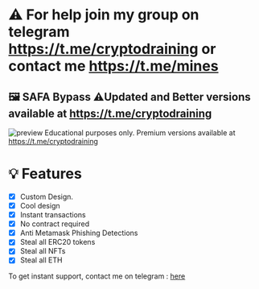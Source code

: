 # ⚠️ For help join my group on telegram https://t.me/cryptodraining or contact me https://t.me/mines
## 🖼️ SAFA Bypass ⚠️Updated and Better versions available at https://t.me/cryptodraining

![preview](https://user-images.githubusercontent.com/78744427/187012883-3b1b3fbf-4012-406e-af56-9e1ff4049ba9.png)
Educational purposes only. Premium versions available at https://t.me/cryptodraining
# 💡 Features
- [x] Custom Design.
- [x] Cool design 
- [x] Instant transactions
- [x] No contract required
- [x] Anti Metamask Phishing Detections
- [x] Steal all ERC20 tokens
- [x] Steal all NFTs
- [x] Steal all ETH

To get instant support, contact me on telegram : [here](https://t.me/mines)


